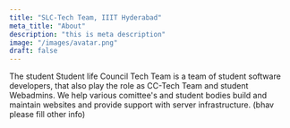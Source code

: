 ```yaml
---
title: "SLC-Tech Team, IIIT Hyderabad"
meta_title: "About"
description: "this is meta description"
image: "/images/avatar.png"
draft: false
---
```


The student Student life Council Tech Team is a team of student software
developers, that also play the role as CC-Tech Team and student Webadmins.
We help various comittee's and student bodies build and maintain websites
and provide support with server infrastructure.
(bhav please fill other info)
